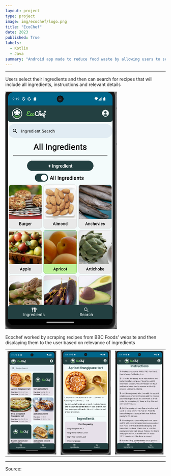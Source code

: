 ```yaml
---
layout: project
type: project
image: img/ecochef/logo.png
title: "EcoChef"
date: 2023
published: True
labels:
  - Kotlin
  - Java
summary: "Android app made to reduce food waste by allowing users to select ingredients or dietary requirements to find recipes."
---
```


<hr>
<p>Users select their ingredients and then can search for recipes that will include all ingredients, instructions and relevant details</p>
<img class="img-fluid" src="../img/ecochef/ingr.png">
<p>Ecochef worked by scraping recipes from BBC Foods' website and then displaying them to the user based on relevance of ingredients</p>
<table>
  <tr>
<td><img class="img-fluid" src="../img/ecochef/search.png"></td>
<td><img class="img-fluid" src="../img/ecochef/reci1.png"></td>
<td><img class="img-fluid" src="../img/ecochef/reci2.png"></td>
  </tr>
</table>
<hr>

Source: <a href="https://github.com/TH3Eimis/ecochef"><i class="large github icon "></i></a>
